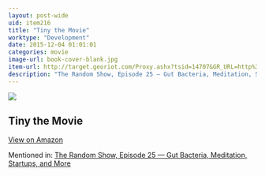 ```yaml
---
layout: post-wide
uid: item216
title: "Tiny the Movie"
worktype: "Development"
date: 2015-12-04 01:01:01
categories: movie
image-url: book-cover-blank.jpg
item-url: http://target.georiot.com/Proxy.ashx?tsid=14707&GR_URL=http%3A%2F%2Fwww.amazon.com%2FTINY-Story-About-Living-Small%2Fdp%2FB00IT6QD7G%2F
description: "The Random Show, Episode 25 — Gut Bacteria, Meditation, Startups, and More"
---
```

<a href="http://target.georiot.com/Proxy.ashx?tsid=14707&GR_URL=http%3A%2F%2Fwww.amazon.com%2FTINY-Story-About-Living-Small%2Fdp%2FB00IT6QD7G%2F" target="blank"><img src="../../../../img/thumbs/book-cover-blank.jpg" class="prod-img"></a>
<h2>Tiny the Movie</h2>
<p><a class="btn btn-primary" href="http://target.georiot.com/Proxy.ashx?tsid=14707&GR_URL=http%3A%2F%2Fwww.amazon.com%2FTINY-Story-About-Living-Small%2Fdp%2FB00IT6QD7G%2F" target="blank">View on Amazon</a><p>
<p>Mentioned in: <a href="http://fourhourworkweek.com/2014/08/22/the-random-show-episode-25-gut-bacteria-meditation-startups-and-more/" target="blank">The Random Show, Episode 25 — Gut Bacteria, Meditation, Startups, and More</a></p>
